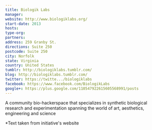 ```yaml
---
title: Biologik Labs
manager:
website: http://www.biologiklabs.org/
start-date: 2013
hosts:
type-org:
partners:
address: 259 Granby St.
directions: Suite 250
postcode: Suite 250
city: Norfolk
state: Virginia
country: United States
tumblr: http://biologiklabs.tumblr.com/
blog: http://biologiklabs.tumblr.com/
twitter: https://twitte.../biologiklabs
facebook: https://www.facebook.com/BiologikLabs
google+: https://plus.google.com/110547922615605568991/posts
---
```


A community bio-hackerspace that specializes in synthetic biological research and experimentation spanning the world of art, aesthetics, engineering and science



\*Text taken from initiative's website
